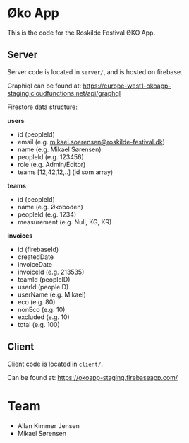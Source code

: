 # Øko App
This is the code for the Roskilde Festival ØKO App.

## Server 
Server code is located in `server/`, and is hosted on firebase.

Graphiql can be found at: https://europe-west1-okoapp-staging.cloudfunctions.net/api/graphql

Firestore data structure:

**users** 
- id (peopleId)
- email (e.g. mikael.soerensen@roskilde-festival.dk)
- name (e.g. Mikael Sørensen)
- peopleId (e.g. 123456)
- role (e.g. Admin/Editor)
- teams [12,42,12,..] (id som array)

**teams** 
- id (peopleId)
- name (e.g. Økoboden)
- peopleId (e.g. 1234)
- measurement (e.g. Null, KG, KR)

**invoices** 
- id (firebaseId)
- createdDate
- invoiceDate
- invoiceId (e.g. 213535)
- teamId (peopleID)
- userId (peopleID)
- userName (e.g. Mikael)
- eco (e.g. 80)
- nonEco (e.g. 10)
- excluded (e.g. 10)
- total (e.g. 100)


## Client
Client code is located in `client/`.

Can be found at: https://okoapp-staging.firebaseapp.com/

# Team

- Allan Kimmer Jensen
- Mikael Sørensen
